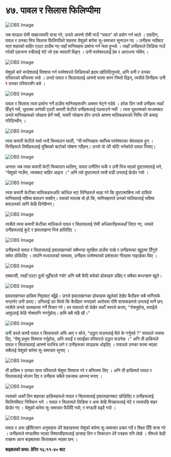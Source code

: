 # ४७. पावल र सिलास फिलिप्पीमा

![OBS Image](https://cdn.door43.org/obs/jpg/360px/obs-en-47-01.jpg)

जब शाऊल रोमी साम्राज्यभरि यात्रा गरे, उनले आफ्नो रोमी नाउँ “पावल” को प्रयोग गर्न थाले । एकदिन, पावल र उनका मित्र सिलास फिलिप्पीको शहरमा येशूको बारेमा सु-समाचार सुनाउन गए । उनीहरू नदीबाट भएर शहरको बाहिर एउटा ठाउँमा गए जहाँ मानिसहरू प्रार्थना गर्न भेला हुन्थ्ये । त्यहाँ उनीहरूले लिडिया नाउँ गरेकी एकजना स्त्रीलाई भेटे जो एक व्यापारी थिइन् । उनी परमेश्‍वरलाई प्रेम र आराधना गर्थिन् ।

![OBS Image](https://cdn.door43.org/obs/jpg/360px/obs-en-47-02.jpg)

येशूको बारे सन्देशलाई विश्‍वास गर्न परमेश्‍वरले लिडियाको हृदय खोलिदिनुभयो, अनि उनी र उनका परिवारको बप्तिस्मा भयो । उनले पावल र सिलासलाई आफ्नो घरमा बस्‍न निम्तो दिइन्, त्यसैले तिनीहरू उनी र उनका परिवारसँग बसे ।

![OBS Image](https://cdn.door43.org/obs/jpg/360px/obs-en-47-03.jpg)

पावल र सिलास त्यस प्रार्थना गर्ने ठाउँमा मानिसहरूसँग अक्सर भेट्ने गर्दथे । हरेक दिन जसै उनीहरू त्यहाँ हिँड्ने गर्थे, भूतात्मा लागेकी एउटी कमारी केटीले उनीहरूलाई पछ्याउने गर्थी । त्यस भूतात्माको माध्यमबाट उनले मानिसहरूको जोखना हेर्ने गर्थी, यसरी जोखना हेरेर उनले आफ्ना मालिकहरूको निम्ति धेरै कमाइ गरिदिन्थीन् ।

![OBS Image](https://cdn.door43.org/obs/jpg/360px/obs-en-47-04.jpg)

त्यस कमारी केटीले यसो भन्दै चिच्याउन थाली, “यी मानिसहरू सर्वोच्च परमेश्‍वरका सेवकहरू हुन् । यिनीहरूले तिमीहरूलाई मुक्तिको बाटोको घोषणा गर्दैछन्। उनले यो धेरै चोटि भनेकोले पावल रिसाए।

![OBS Image](https://cdn.door43.org/obs/jpg/360px/obs-en-47-05.jpg)

अन्ततः जब त्यस कमारी केटी चिच्याउन थालिन्, पावल उनीतिर फर्के र उनी भित्र भएको दुष्टात्मालाई भने, “येशूको नाउँमा, त्यसबाट बाहिर आइज ।” अनि त्यो दुष्टात्माले त्यसै घडी उनलाई छाेडेर गयो ।

![OBS Image](https://cdn.door43.org/obs/jpg/360px/obs-en-47-06.jpg)

त्यस कमारी केटीका मालिकहरूअति क्रोधित भए! तिनिहरुले थाहा गरे कि दुष्‍टात्‍माबिना त्‍यो दासिले मानिसलाई भविष्‍य बताउन सक्‍दैन्। यसको मतलब यो हो कि, मानिसहरुले उनको मालिकलाई भविष्‍य बताउनको लागि केहि दिनेछैनन्।

![OBS Image](https://cdn.door43.org/obs/jpg/360px/obs-en-47-07.jpg)

त्यसैले त्यस कमारी केटीका मालिकले पावल र सिलासलाई रोमी अधिकारीहरूकहाँ लिएर गए, जसले उनीहरूलाई कुटे र झ्यालखाना भित्र हालिदिए ।

![OBS Image](https://cdn.door43.org/obs/jpg/360px/obs-en-47-08.jpg)

उनीहरूले पावल र सिलासलाई झ्यालखानको सबैभन्दा सुरक्षित ठाउँमा राखे र उनीहरूका खुट्टामा ठिँगुरो समेत ठोकिदिए । तापनि मध्यरातको समयमा, उनीहरू परमेश्‍वरको प्रशंसाका गीतहरू गाइरहेका थिए ।

![OBS Image](https://cdn.door43.org/obs/jpg/360px/obs-en-47-09.jpg)

एक्कासी, त्यहाँ एउटा ठूलो भूईँचालो गयो! अनि सबै कैदि बसेको ढोकाहरु उघ्रिए र सबैका बन्‍धनहरु खुले।

![OBS Image](https://cdn.door43.org/obs/jpg/360px/obs-en-47-10.jpg)

झ्यालखानका हाकिम निद्राबाट ब्यूँझे। उनले झ्यालखानका ढोकाहरू खुलेको देखेर कैदीहरु सबै भागिसके भन्ठानेर उनी डराए। उनिलाई डर थियो कि कैदीहरु भगाएको आरोपमा रोमि शासकहरुले उनलाई मार्ने छन् त्‍यसैले उनले आत्‍महत्‍या गर्ने विचार गरे। तर पावलले यो देखेर चर्को स्‍वरले कराए, "रोक्‍नुहोस्, तपाईले आफुलाई केहि नोक्‍सानि नगर्नुहोस्। हामि सबै यहि छौ।"

![OBS Image](https://cdn.door43.org/obs/jpg/360px/obs-en-47-11.jpg)

उनी डरले काम्दै पावल र सिलासको अघि आए र सोधे, “उद्धार पाउनलाई मैले के गर्नुपर्छ ?” पावलले जवाफ दिए, “येशू प्रभुमा विश्‍वास गर्नुहोस्, अनि तपाईं र तपाईंका परिवारले उद्धार पाउनेछ ।” अनि ती हाकिमले पावल र सिलासलाई आफ्नो घरभित्र लगे र उनीहरूका घाऊहरू धोइदिए । पावलले उनका घरमा भएका सबैलाई येशूको बारेमा सु-समाचार सुनाए ।

![OBS Image](https://cdn.door43.org/obs/jpg/360px/obs-en-47-12.jpg)

ती हाकिम र उनका सारा परिवारले येशूमा विश्‍वास गरे र बप्तिस्मा लिए । अनि ती हाकिमले पावल र सिलासलाई भोजन दिए र उनीहरू सबैले एकसाथ आनन्द मनाए ।

![OBS Image](https://cdn.door43.org/obs/jpg/360px/obs-en-47-13.jpg)

त्यसको अर्को दिन शहरका हाकिमहरूले पावल र सिलासलाई झ्यालखानबाट छोडिदिए र उनीहरूलाई फिलिप्पीबाट निस्किन भने । पावल र सिलासले लिडिया र अरू केहि मित्रहरूलाई भेटे र त्यसपछि शहर छाेडेर गए । येशूको बारेमा सु-समाचार फैलिँदै गयो, र मण्डली बढ्दै गयो ।

![OBS Image](https://cdn.door43.org/obs/jpg/360px/obs-en-47-14.jpg)

पावल र अरू ख्रीष्टियान अगुवाहरू धेरै शहरहरूमा येशूको बारेमा सु-समाचार प्रचार गर्दै र शिक्षा दिँदै यात्रा गरे । उनीहरूले मण्डलीमा भएका विश्‍वासीहरूलाई उत्साह दिन र सिकाउन धेरै पत्रहरू पनि लेखे । यीमध्ये केही पत्रहरू आज बाइबलका किताबहरू भएका छन् ।

__बाइबलको कथा: प्रेरित १६:११-४० बाट__
